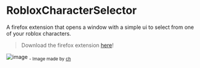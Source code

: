 # RobloxCharacterSelector
A firefox extension that opens a window with a simple ui to select from one of your roblox characters.

> Download the firefox extension [here](https://addons.mozilla.org/en-US/firefox/addon/roblox-character-chooser)!

![image](https://github.com/user-attachments/assets/4f4f948a-bb70-439c-b1e2-4a77235eda66)
<sub>- Image made by [ch](https://github.com/chIsNotAvailable)</sub>
